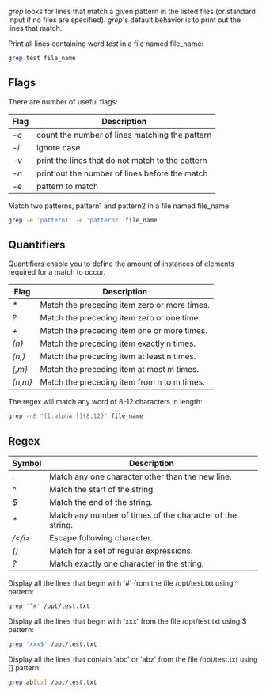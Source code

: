 <i>grep</i> looks for lines that match a given pattern in the listed files (or standard input if no files are specified). <i>grep</i>'s default behavior is to print out the lines that match.

Print all lines containing word <i>test</i> in a file named file_name:

```bash
grep test file_name
```

<h2>Flags</h2>
There are number of useful flags:

| Flag | Description |
| --- | --- |
| <i>-c</i> | count the number of lines matching the pattern |
| <i>-i</i> | ignore case |
| <i>-v</i> | print the lines that do not match to the pattern |
| <i>-n</i> | print out the number of lines before the match |
| <i>-e</i> | pattern to match |

Match two patterns, pattern1 and pattern2 in a file named file_name:

```bash
grep -e 'pattern1' -e 'pattern2' file_name
```

<h2>Quantifiers</h2>

Quantifiers enable you to define the amount of instances of elements required for a match to occur.

| Flag | Description |
| --- | --- |
| <i>*</i> | Match the preceding item zero or more times. |
| <i>?</i> | Match the preceding item zero or one time. |
| <i>+</i> | Match the preceding item one or more times. |
| <i>{n}</i> | Match the preceding item exactly n times. |
| <i>{n,}</i> | Match the preceding item at least n times. |
| <i>{,m}</i> | Match the preceding item at most m times. |
| <i>{n,m}</i> | Match the preceding item from n to m times. |

The regex will match any word of 8-12 characters in length:

```bash
grep -nE "[[:alpha:]]{8,12}" file_name
```

<h2>Regex</h2>

| Symbol | Description |
| --- | --- |
| <i>.</i> | Match any one character other than the new line. |
| <i>^</i> | Match the start of the string. |
| <i>$</i> | Match the end of the string. |
| <i>*</i> | Match any number of times of the character of the string. |
| <i>/\</i> | Escape following character. |
| <i>()</i> | Match for a set of regular expressions. |
| <i>?</i> | Match exactly one character in the string. |

Display all the lines that begin with '#' from the file /opt/test.txt using ^ pattern:

```bash
grep '^#' /opt/test.txt
```

Display all the lines that begin with 'xxx' from the file /opt/test.txt using $ pattern:

```bash
grep 'xxx$' /opt/test.txt
```

Display all the lines that contain 'abc' or 'abz' from the file /opt/test.txt using \[\] pattern:

```bash
grep ab[cz] /opt/test.txt
```
